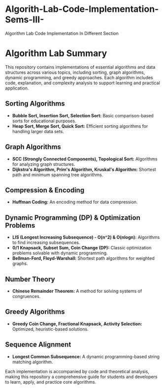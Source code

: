 # Algorith-Lab-Code-Implementation-Sems-III-
Algorithm Lab Code Implementation In Different Section

<h1>Algorithm Lab Summary</h1>

<p>
This repository contains implementations of essential algorithms and data structures across various topics, including sorting, graph algorithms, dynamic programming, and greedy approaches. Each algorithm includes code, explanation, and complexity analysis to support learning and practical application.
</p>

<h2>Sorting Algorithms</h2>
<ul>
  <li><strong>Bubble Sort, Insertion Sort, Selection Sort:</strong> Basic comparison-based sorts for educational purposes.</li>
  <li><strong>Heap Sort, Merge Sort, Quick Sort:</strong> Efficient sorting algorithms for handling larger data sets.</li>
</ul>

<h2>Graph Algorithms</h2>
<ul>
  <li><strong>SCC (Strongly Connected Components), Topological Sort:</strong> Algorithms for analyzing graph structures.</li>
  <li><strong>Dijkstra's Algorithm, Prim's Algorithm, Kruskal's Algorithm:</strong> Shortest path and minimum spanning tree algorithms.</li>
</ul>

<h2>Compression & Encoding</h2>
<ul>
  <li><strong>Huffman Coding:</strong> An encoding method for data compression.</li>
</ul>

<h2>Dynamic Programming (DP) & Optimization Problems</h2>
<ul>
  <li><strong>LIS (Longest Increasing Subsequence) - O(n^2) & O(nlogn):</strong> Algorithms to find increasing subsequences.</li>
  <li><strong>0/1 Knapsack, Subset Sum, Coin Change (DP):</strong> Classic optimization problems solvable with dynamic programming.</li>
  <li><strong>Bellman-Ford, Floyd-Warshall:</strong> Shortest path algorithms for weighted graphs.</li>
</ul>

<h2>Number Theory</h2>
<ul>
  <li><strong>Chinese Remainder Theorem:</strong> A method for solving systems of congruences.</li>
</ul>

<h2>Greedy Algorithms</h2>
<ul>
  <li><strong>Greedy Coin Change, Fractional Knapsack, Activity Selection:</strong> Optimized, heuristic-based solutions.</li>
</ul>

<h2>Sequence Alignment</h2>
<ul>
  <li><strong>Longest Common Subsequence:</strong> A dynamic programming-based string matching algorithm.</li>
</ul>

<p>
Each implementation is accompanied by code and theoretical analysis, making this repository a comprehensive guide for students and developers to learn, apply, and practice core algorithms.
</p>


